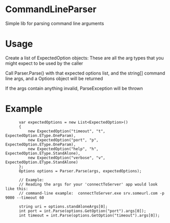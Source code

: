 # CommandLineParser
Simple lib for parsing command line arguments

# Usage
Create a list of ExpectedOption objects:  These are all the arg types that you might expect to be used by the caller

Call Parser.Parse() with that expected options list, and the string[] command line args, and a Options object will be returned

If the args contain anything invalid, ParseException will be thrown

# Example

```
      var expectedOptions = new List<ExpectedOption>()
      {
          new ExpectedOption("timeout", "t", ExpectedOption.EType.OneParam),
          new ExpectedOption("port", "p", ExpectedOption.EType.OneParam),
          new ExpectedOption("help", "h", ExpectedOption.EType.StandAlone),
          new ExpectedOption("verbose", "v", ExpectedOption.EType.StandAlone)
      };
      Options options = Parser.Parse(args, expectedOptions);

      // Example:
      // Reading the args for your 'connectToServer' app would look like this:
      // command-line example:  connectToServer.exe srv.someurl.com -p 9000 --timeout 60

      string uri = options.standAloneArgs[0];
      int port = int.Parse(options.GetOption("port").args[0]);
      int timeout = int.Parse(options.GetOption("timeout").args[0]);
```
